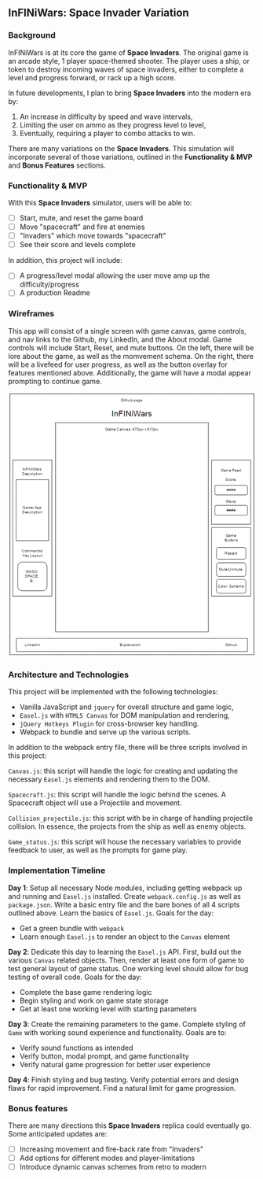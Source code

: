 ## InFINiWars: Space Invader Variation

### Background

InFINiWars is at its core the game of **Space Invaders**.  The original game is an arcade style, 1 player space-themed shooter.  The player uses a ship, or token to destroy incoming waves of space invaders, either to complete a level and progress forward, or rack up a high score.

In future developments, I plan to bring **Space Invaders** into the modern era by:

1. An increase in difficulty by speed and wave intervals,
2. Limiting the user on ammo as they progress level to level,
3. Eventually, requiring a player to combo attacks to win.

There are many variations on the **Space Invaders**.  This simulation will incorporate several of those variations, outlined in the **Functionality & MVP** and **Bonus Features** sections.

### Functionality & MVP

With this **Space Invaders** simulator, users will be able to:

- [ ] Start, mute, and reset the game board
- [ ] Move "spacecraft" and fire at enemies
- [ ] "Invaders" which move towards "spacecraft"
- [ ] See their score and levels complete

In addition, this project will include:

- [ ] A progress/level modal allowing the user move amp  up the difficulty/progress
- [ ] A production Readme

### Wireframes

This app will consist of a single screen with game canvas, game controls, and nav links to the Github, my LinkedIn, and the About modal.  Game controls will include Start, Reset, and mute buttons.  On the left, there will be lore about the game, as well as the momvement schema.  On the right, there will be a livefeed for user progress, as well as the button overlay for features mentioned above.  Additionally, the game will have a modal  appear prompting to continue game.

![wireframes](./images/Wireframes/InFINiWars.png)

### Architecture and Technologies

This project will be implemented with the following technologies:

- Vanilla JavaScript and `jquery` for overall structure and game logic,
- `Easel.js` with `HTML5 Canvas` for DOM manipulation and rendering,
- `jQuery Hotkeys Plugin` for cross-browser key handling.
- Webpack to bundle and serve up the various scripts.

In addition to the webpack entry file, there will be three scripts involved in this project:

`Canvas.js`: this script will handle the logic for creating and updating the necessary `Easel.js` elements and rendering them to the DOM.

`Spacecraft.js`: this script will handle the logic behind the scenes.  A Spacecraft object will use a Projectile and movement.

`Collision_projectile.js`: this script with be in charge of handling projectile collision. In essence, the projects from the ship as well as enemy objects.

`Game_status.js`: this script  will house the necessary variables to provide feedback to user, as well as the prompts for game play.

### Implementation Timeline

**Day 1**: Setup all necessary Node modules, including getting webpack up and running and `Easel.js` installed.  Create `webpack.config.js` as well as `package.json`.  Write a basic entry file and the bare bones of all 4 scripts outlined above.  Learn the basics of `Easel.js`.  Goals for the day:

- Get a green bundle with `webpack`
- Learn enough `Easel.js` to render an object to the `Canvas` element

**Day 2**: Dedicate this day to learning the `Easel.js` API.  First, build out the various `Canvas` related objects.  Then, render at least one form of game to test general layout of game status. One working level should allow for bug testing of overall code. Goals for the day:

- Complete the base game rendering logic
- Begin styling and work on game state storage
- Get at least one working level with starting parameters

**Day 3**: Create the remaining parameters to the game. Complete styling of `Game` with working sound experience and functionality. Goals are to:

- Verify sound functions as intended
- Verify button, modal prompt, and game functionality
- Verify natural game progression for better user experience

**Day 4**: Finish styling and bug testing. Verify potential errors and design flaws for rapid improvement. Find a natural limit for game progression.


### Bonus features

There are many directions this **Space Invaders** replica could eventually go.  Some anticipated updates are:

- [ ] Increasing movement and fire-back rate from "Invaders"
- [ ] Add options for different modes and player-limitations
- [ ] Introduce dynamic canvas schemes from retro to modern
